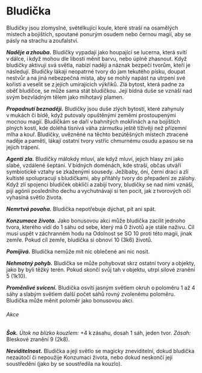 # Bludička
  
Bludičky jsou zlomyslné, světélkující koule, které straší na osamělých místech a bojištích, spoutané ponurým osudem nebo černou magií, aby se pásly na strachu a zoufalství.
  
***Naděje a zhouba.*** Bludičky vypadají jako houpající se lucerna, která svítí v dálce, i když mohou dle libosti měnit barvu, nebo úplně zhasnout. Když bludičky aktivují svá světla, nabízí naději a náznak bezpečí tvorům, kteří je následují. Bludičky lákají neopatrné tvory do jam tekutého písku, doupat nestvůr a na jiná nebezpečná místa, aby se mohly napást na utrpení své kořisti a veselit se z jejích umírajících výkřiků. Zlá bytost, která padne za oběť bludičce, se může sama stát bludičkou. Její bídná duše se vznáší nad svým bezvládným tělem jako mihotavý plamen.
  
***Propadnutí beznaději.*** Bludičky jsou duše zlých bytostí, které zahynuly v mukách či bídě, když putovaly opuštěnými zeměmi prostoupenými mocnou magií. Bludičkám se daří v bahnitých mokřinách a na bojištích plných kostí, kde doléhá tísnivá váha zármutku ještě tíživěji než přízemní mlha a kouř. Bludičky, uvězněné na těchto bezútěšných místech ztracené naděje a paměti, lákají ostatní tvory vstříc chmurnému osudu a pasou se na jejich trápení.
  
***Agenti zla.*** Bludičky málokdy mluví, ale když mluví, jejich hlasy zní jako slabé, vzdálené šeptání. V bídných doménách, kde straší, občas utváří symbiotické vztahy se zkaženými sousedy. Ježibaby, óni, černí draci a zlí kultisté spolupracují s bludičkami, aby přitáhly tvory do přepadení ze zálohy. Když zlí spojenci bludiček obklíčí a zabijí tvory, bludičky se nad nimi vznáší, pijí agónii posledního dechu a vychutnávají si ten pocit, jak z tvorových očí vyhasíná světlo života.
  
***Nemrtvá povaha.*** Bludička nepotřebuje dýchat, pít ani spát.

<Monster 
    title="Bludička"
    subtitle="Drobný nemrtvý, chaotické zlo"
    armor-class="19"
    hit-points="22 (9k4)"
    speed="0 sáhů, létání 10 sáhů (vznášení se)"
    str="1 (-5)"
    dex="28 (+9)"
    con="10 (+0)"
    int="13 (+1)"
    wis="14 (+2)"
    cha="11 (+0)"
    damage-resistances="hromová, chladná, kyselinová, nekrotická, ohnivá; bodná, drtivá a sečná z nemagických útoků"
    damage-immunities="blesková, jedová"
    condition-immunities="ležící, otrávená, paralyzovaná, uchvácená, únava, v bezvědomí, zadržená"
    senses="vidění ve tmě 24 sáhů, pasivní Vnímání 12"
    languages="jazyky, které znala za života"
    challenge="2 (450 ZK)"
    >

***Konzumace života.*** Jako bonusovou akci může bludička zacílit jednoho tvora, kterého vidí do 1 sáhu od sebe, který má 0 životů a je stále naživu. Cíl musí uspět v záchranném hodu na Odolnost se SO 10 proti této magii, jinak zemře. Pokud cíl zemře, bludička si obnoví 10 (3k6) životů.
  
***Pomíjivá.*** Bludička nemůže mít nic oblečené ani nic nosit.
  
***Nehmotný pohyb.*** Bludička se může pohybovat skrz ostatní tvory a objekty, jako by byli těžký terén. Pokud skončí svůj tah v objektu, utrpí silové zranění 5 (1k10).
  
***Proměnlivé svícení.*** Bludička osvítí jasným světlem okruh o poloměru 1 až 4 sáhy a slabým světlem další počet sáhů rovný zvolenému poloměru. Bludička může měnit poloměr jako bonusovou akci.
  
###### Akce
  
***Šok.*** *Útok na blízko kouzlem:* +4 k zásahu, dosah 1 sáh, jeden tvor. *Zásah:* Bleskové zranění 9 (2k8).
  
***Neviditelnost.*** Bludička a její světlo se magicky zneviditelní, dokud bludička nezaútočí či nepoužije Konzumaci života, nebo dokud neskončí její soustředění (jako by se soustředila na kouzlo).

</Monster>
